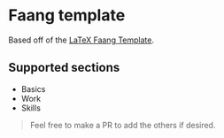 # Faang template

Based off of the [LaTeX Faang Template](https://www.overleaf.com/latex/templates/faangpath-simple-template/npsfpdqnxmbc).

## Supported sections
- Basics
- Work
- Skills

> Feel free to make a PR to add the others if desired.

